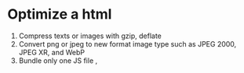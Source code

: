 # Optimize a html
1. Compress texts or images with gzip, deflate
2. Convert png or jpeg to new format image type such as  JPEG 2000, JPEG XR, and WebP
3. Bundle only one JS file ,
